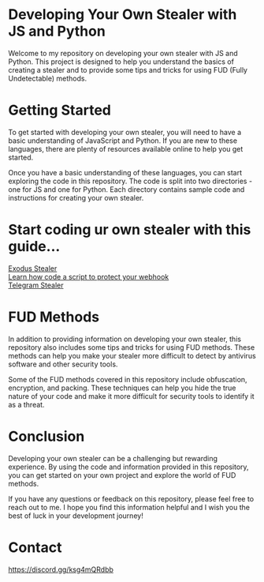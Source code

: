 # Developing Your Own Stealer with JS and Python
Welcome to my repository on developing your own stealer with JS and Python. This project is designed to help you understand the basics of creating a stealer and to provide some tips and tricks for using FUD (Fully Undetectable) methods.

# Getting Started
To get started with developing your own stealer, you will need to have a basic understanding of JavaScript and Python. If you are new to these languages, there are plenty of resources available online to help you get started.

Once you have a basic understanding of these languages, you can start exploring the code in this repository. The code is split into two directories - one for JS and one for Python. Each directory contains sample code and instructions for creating your own stealer.

# Start coding ur own stealer with this guide...

[Exodus Stealer](https://github.com/kyronLizzards/MakeUrOwnStealer/blob/main/exodus.md)<br>
[Learn how code a script to protect your webhook](https://github.com/kyronLizzards/MakeUrOwnStealer/blob/main/wh_protection.md)<br>
[Telegram Stealer](https://github.com/kyronLizzards/MakeUrOwnStealer/blob/main/telegram.md)

# FUD Methods
In addition to providing information on developing your own stealer, this repository also includes some tips and tricks for using FUD methods. These methods can help you make your stealer more difficult to detect by antivirus software and other security tools.

Some of the FUD methods covered in this repository include obfuscation, encryption, and packing. These techniques can help you hide the true nature of your code and make it more difficult for security tools to identify it as a threat.

# Conclusion
Developing your own stealer can be a challenging but rewarding experience. By using the code and information provided in this repository, you can get started on your own project and explore the world of FUD methods.

If you have any questions or feedback on this repository, please feel free to reach out to me. I hope you find this information helpful and I wish you the best of luck in your development journey!

# Contact
https://discord.gg/ksg4mQRdbb
